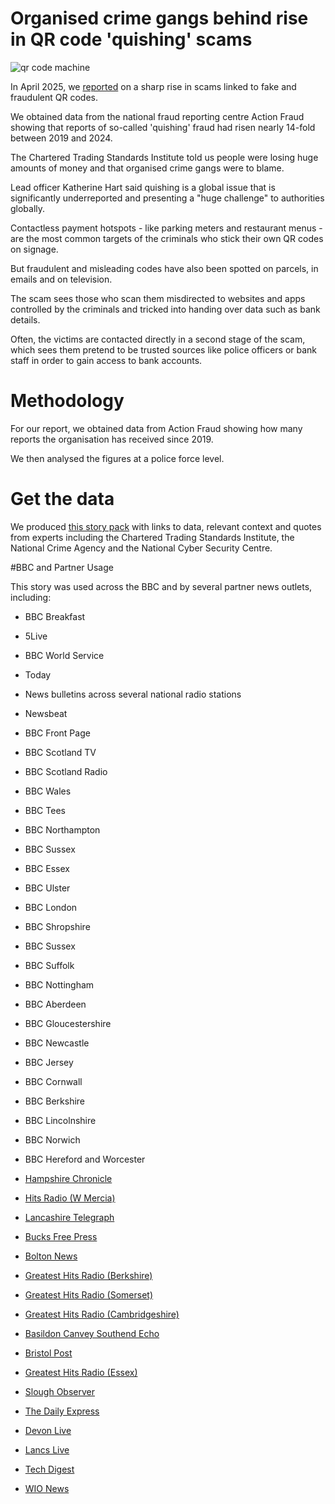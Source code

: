 # Organised crime gangs behind rise in QR code 'quishing' scams 

![qr code machine](https://github.com/user-attachments/assets/88afa0e5-c85f-45fd-804f-b24588bd0ac1)

In April 2025, we [reported](https://www.bbc.co.uk/news/articles/cq6yznmv3gzo) on a sharp rise in scams linked to fake and fraudulent QR codes.

We obtained data from the national fraud reporting centre Action Fraud showing that reports of so-called 'quishing' fraud had risen nearly 14-fold between 2019 and 2024.

The Chartered Trading Standards Institute told us people were losing huge amounts of money and that organised crime gangs were to blame.

Lead officer Katherine Hart said quishing is a global issue that is significantly underreported and presenting a "huge challenge" to authorities globally.

Contactless payment hotspots - like parking meters and restaurant menus - are the most common targets of the criminals who stick their own QR codes on signage.

But fraudulent and misleading codes have also been spotted on parcels, in emails and on television.

The scam sees those who scan them misdirected to websites and apps controlled by the criminals and tricked into handing over data such as bank details.

Often, the victims are contacted directly in a second stage of the scam, which sees them pretend to be trusted sources like police officers or bank staff in order to gain access to bank accounts.


# Methodology

For our report, we obtained data from Action Fraud showing how many reports the organisation has received since 2019.

We then analysed the figures at a police force level.

# Get the data

We produced [this story pack](https://docs.google.com/document/d/1o8T5dmUXI9ZzsW2Ld1i2uMWTFpiUgHW2RU6GZNS6O_w/edit?tab=t.0#heading=h.jksoxlsobx24) with links to data, relevant context and quotes from experts including the Chartered Trading Standards Institute, the National Crime Agency and the National Cyber Security Centre.

#BBC and Partner Usage

This story was used across the BBC and by several partner news outlets, including:

- BBC Breakfast
- 5Live
- BBC World Service
- Today
- News bulletins across several national radio stations
- Newsbeat
- BBC Front Page
- BBC Scotland TV
- BBC Scotland Radio
- BBC Wales
- BBC Tees
- BBC Northampton
- BBC Sussex
- BBC Essex
- BBC Ulster
- BBC London
- BBC Shropshire
- BBC Sussex
- BBC Suffolk
- BBC Nottingham
- BBC Aberdeen
- BBC Gloucestershire
- BBC Newcastle
- BBC Jersey
- BBC Cornwall
- BBC Berkshire
- BBC Lincolnshire
- BBC Norwich
- BBC Hereford and Worcester

- [Hampshire Chronicle](https://www.hampshirechronicle.co.uk/news/25076849.hampshire-qr-scams-ten-times-greater-five-years-ago/)
- [Hits Radio (W Mercia)](https://hellorayo.co.uk/hits-radio/herefordshire/news/number-of-reported-qr-code-scams-on-the-rise-across-west-mercia/)
- [Lancashire Telegraph](https://www.lancashiretelegraph.co.uk/news/25064492.five-times-lancashire-residents-falling-victim-quishing-scam/)
- [Bucks Free Press](https://www.bucksfreepress.co.uk/news/25079729.thames-valley-police-qr-code-scams-increase-almost-16x/)
- [Bolton News](https://www.theboltonnews.co.uk/news/25074187.quishing-scams---rise/)
- [Greatest Hits Radio (Berkshire)](https://hellorayo.co.uk/greatest-hits/berkshire-north-hampshire/news/qr-code-scam-warning-berkshire-north-hampshire/)
- [Greatest Hits Radio (Somerset)](https://hellorayo.co.uk/greatest-hits/somerset/news/qr-code-scams-on-the-rise-in-somerset/)
- [Greatest Hits Radio (Cambridgeshire)](https://hellorayo.co.uk/greatest-hits/cambridgeshire/news/qr-code-scam-warning-cambridgeshire/)
- [Basildon Canvey Southend Echo](https://www.echo-news.co.uk/news/25072346.castle-point-council-warning-fake-qr-codes-waste-bins/)
- [Bristol Post](https://www.bristolpost.co.uk/news/celebs-tv/bbc-breakfasts-naga-munchetty-called-10098924)
- [Greatest Hits Radio (Essex)](https://hellorayo.co.uk/greatest-hits/essex/news/qr-code-scams-rising-in-essex/)
- [Slough Observer](https://www.sloughobserver.co.uk/news/25079758.thames-valley-police-qr-code-scams-increase-almost-16x/?ref=rss)
- [The Daily Express](https://www.express.co.uk/showbiz/tv-radio/2040168/BBC-Breakfasts-Naga-Munchetty-forced-to-apologise-Charlie)
- [Devon Live](https://www.devonlive.com/news/celebs-tv/bbc-breakfasts-naga-munchetty-called-10098991)
- [Lancs Live](https://www.lancs.live/news/celebs-tv/bbc-breakfasts-naga-munchetty-apologises-31400478)
- [Tech Digest](https://www.techdigest.tv/2025/04/uk-sees-surge-in-qr-code-quishing-scams-action-fraud-reports.html)
- [WIO News](https://www.wionews.com/world/qr-quishing-scam-people-are-falling-to-prey-to-fake-qr-codes-8951183)
